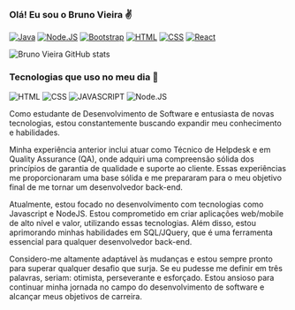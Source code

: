
### Olá! Eu sou o Bruno Vieira ✌️

[![Java](https://img.shields.io/badge/JavaScript-F7DF1E?style=for-the-badge&logo=javascript&logoColor=black)](https://www.linkedin.com/in/bruno-vieira-b52ba8174/)
[![Node.JS](https://img.shields.io/badge/React-20232A?style=for-the-badge&logo=react&logoColor=61DAFB)](https://www.linkedin.com/in/bruno-vieira-b52ba8174/)
[![Bootstrap](https://img.shields.io/badge/Node.js-43853D?style=for-the-badge&logo=node.js&logoColor=white)](https://www.linkedin.com/in/bruno-vieira-b52ba8174/)
[![HTML](https://img.shields.io/badge/Bootstrap-563D7C?style=for-the-badge&logo=bootstrap&logoColor=white)](https://www.linkedin.com/in/bruno-vieira-b52ba8174/)
[![CSS](https://img.shields.io/badge/HTML5-E34F26?style=for-the-badge&logo=html5&logoColor=white)](https://www.linkedin.com/in/bruno-vieira-b52ba8174/)
[![React](https://img.shields.io/badge/CSS3-1572B6?style=for-the-badge&logo=css3&logoColor=white)](https://www.linkedin.com/in/bruno-vieira-b52ba8174/)

![Bruno Vieira GitHub stats](https://github-readme-stats.vercel.app/api?username=BrunoMPVieira&show_icons=true&theme=dracula)

### Tecnologias que uso no meu dia 🚀
![HTML](https://img.shields.io/badge/HTML5-E34F26?style=for-the-badge&logo=html5&logoColor=white)
![CSS](https://img.shields.io/badge/CSS3-1572B6?style=for-the-badge&logo=css3&logoColor=white)
![JAVASCRIPT](https://img.shields.io/badge/JavaScript-323330?style=for-the-badge&logo=javascript&logoColor=F7DF1E)
![Node.JS](https://img.shields.io/badge/Node.js-43853D?style=for-the-badge&logo=node.js&logoColor=white)

Como estudante de Desenvolvimento de Software e entusiasta de novas tecnologias, estou constantemente buscando expandir meu conhecimento e habilidades.

Minha experiência anterior inclui atuar como Técnico de Helpdesk e em Quality Assurance (QA), onde adquiri uma compreensão sólida dos princípios de garantia de qualidade e suporte ao cliente. Essas experiências me proporcionaram uma base sólida e me prepararam para o meu objetivo final de me tornar um desenvolvedor back-end.

Atualmente, estou focado no desenvolvimento com tecnologias como Javascript e NodeJS. Estou comprometido em criar aplicações web/mobile de alto nível e valor, utilizando essas tecnologias. Além disso, estou aprimorando minhas habilidades em SQL/JQuery, que é uma ferramenta essencial para qualquer desenvolvedor back-end.

Considero-me altamente adaptável às mudanças e estou sempre pronto para superar qualquer desafio que surja. Se eu pudesse me definir em três palavras, seriam: otimista, perseverante e esforçado. Estou ansioso para continuar minha jornada no campo do desenvolvimento de software e alcançar meus objetivos de carreira.

